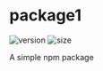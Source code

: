 # package1

![version](https://img.shields.io/npm/v/@geocolumbus/package1) ![size](https://img.shields.io/bundlephobia/min/@geocolumbus/package1)

A simple npm package
